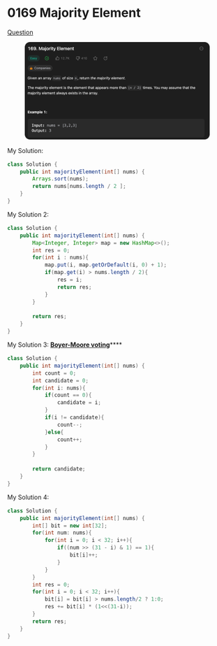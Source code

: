 # 0169 Majority Element

[Question](https://leetcode.com/problems/majority-element/description/?envType=study-plan\&id=data-structure-ii)

<figure><img src="../.gitbook/assets/image (1) (9).png" alt=""><figcaption></figcaption></figure>



My Solution:

```java
class Solution {
    public int majorityElement(int[] nums) {
        Arrays.sort(nums);
        return nums[nums.length / 2 ];
    }
}
```



My Solution 2:

```java
class Solution {
    public int majorityElement(int[] nums) {
        Map<Integer, Integer> map = new HashMap<>();
        int res = 0;
        for(int i : nums){
            map.put(i, map.getOrDefault(i, 0) + 1);
            if(map.get(i) > nums.length / 2){
                res = i;
                return res;
            }
        }

        return res;
    }
}
```



My Solution 3: [**Boyer-Moore voting**](https://www.geeksforgeeks.org/boyer-moore-majority-voting-algorithm/)****

```java
class Solution {
    public int majorityElement(int[] nums) {
        int count = 0;
        int candidate = 0;
        for(int i: nums){
            if(count == 0){
                candidate = i;
            }
            if(i != candidate){
                count--;
            }else{
                count++;
            }
        }

        return candidate;
    }
}
```



My Solution 4:

```java
class Solution {
    public int majorityElement(int[] nums) {
        int[] bit = new int[32];
        for(int num: nums){
            for(int i = 0; i < 32; i++){
                if((num >> (31 - i) & 1) == 1){
                    bit[i]++;
                }
            }
        }
        int res = 0;
        for(int i = 0; i < 32; i++){
            bit[i] = bit[i] > nums.length/2 ? 1:0;
            res += bit[i] * (1<<(31-i));
        }
        return res;
    }
}
```
